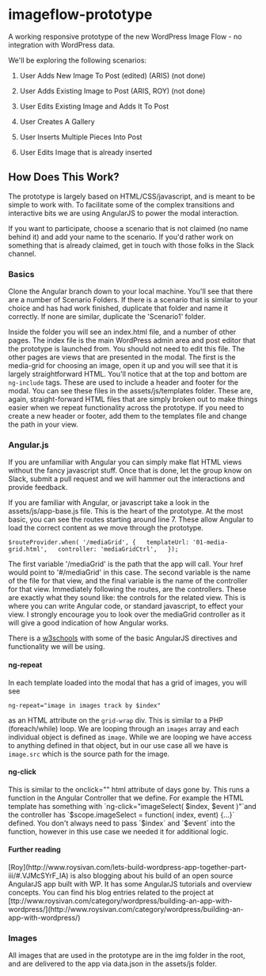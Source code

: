 imageflow-prototype
===================

A working responsive prototype of the new WordPress Image Flow - no integration with WordPress data.

We'll be exploring the following scenarios:

1. User Adds New Image To Post (edited) (ARIS) (not done)

2. User Adds Existing Image to Post (ARIS, ROY) (not done)

3. User Edits Existing Image and Adds It To Post

4. User Creates A Gallery

5. User Inserts Multiple Pieces Into Post

6. User Edits Image that is already inserted

<h2>How Does This Work?</h2>
The prototype is largely based on HTML/CSS/javascript, and is meant to be simple to work with. To facilitate some of the complex transitions and interactive bits we are using AngularJS to power the modal interaction.

If you want to participate, choose a scenario that is not claimed (no name behind it) and add your name to the scenario. If you'd rather work on something that is already claimed, get in touch with those folks in the Slack channel.

<h3>Basics</h3>
Clone the Angular branch down to your local machine. You'll see that there are a number of Scenario Folders. If there is a scenario that is similar to your choice and has had work finished, duplicate that folder and name it correctly. If none are similar, duplicate the 'Scenario1' folder.

Inside the folder you will see an index.html file, and a number of other pages. The index file is the main WordPress admin area and post editor that the prototype is launched from. You should not need to edit this file. The other pages are views that are presented in the modal. The first is the media-grid for choosing an image, open it up and you will see that it is largely straightforward HTML. You'll notice that at the top and bottom are <code>ng-include</code> tags. These are used to include a header and footer for the modal. You can see these files in the assets/js/templates folder. These are, again, straight-forward HTML files that are simply broken out to make things easier when we repeat functionality across the prototype. If you need to create a new header or footer, add them to the templates file and change the path in your view.

<h3>Angular.js</h3>
If you are unfamiliar with Angular you can simply make flat HTML views without the fancy javascript stuff. Once that is done, let the group know on Slack, submit a pull request and we will hammer out the interactions and provide feedback.

If you are familiar with Angular, or javascript take a look in the assets/js/app-base.js file. This is the heart of the prototype. At the most basic, you can see the routes starting around line 7. These allow Angular to load the correct content as we move through the prototype.

`
$routeProvider.when( '/mediaGrid', {  
	templateUrl: '01-media-grid.html',  
	controller: 'mediaGridCtrl',  
});
`

The first variable '/mediaGrid' is the path that the app will call. Your href would point to '#/mediaGrid' in this case. The second variable is the name of the file for that view, and the final variable is the name of the controller for that view. Immediately following the routes, are the controllers. These are exactly what they sound like: the controls for the related view. This is where you can write Angular code, or standard javascript, to effect your view. I strongly encourage you to look over the mediaGrid controller as it will give a good indication of how Angular works.  
  
There is a [w3schools](http://www.w3schools.com/angular/angular_directives.asp) with some of the basic AngularJS directives and functionality we will be using. 

<h4>ng-repeat</h4>
In each template loaded into the modal that has a grid of images, you will see  

`ng-repeat="image in images track by $index"`  

as an HTML attribute on the `grid-wrap` div. This is similar to a PHP (foreach/while) loop. We are looping through an `images` array and each individual object is defined as `image`. While we are looping we have access to anything defined in that object, but in our use case all we have is `image.src` which is the source path for the image.  
  
<h4>ng-click</h4>
This is similar to the onclick="" html attribute of days gone by. This runs a function in the Angular Controller that we define. For example the HTML template has something with `ng-click="imageSelect( $index, $event )"`and the controller has `$scope.imageSelect = function( index, event) {...}` defined. You don't always need to pass `$index` and `$event` into the function, however in this use case we needed it for additional logic.
  
<h4>Further reading</h4>
[Roy](http://www.roysivan.com/lets-build-wordpress-app-together-part-iii/#.VJMcSYrF_IA) is also blogging about his build of an open source AngularJS app built with WP. It has some AngularJS tutorials and overview concepts. You can find his blog entries related to the project at [ttp://www.roysivan.com/category/wordpress/building-an-app-with-wordpress/](http://www.roysivan.com/category/wordpress/building-an-app-with-wordpress/)


<h3>Images</h3>
All images that are used in the prototype are in the img folder in the root, and are delivered to the app via data.json in the assets/js folder.